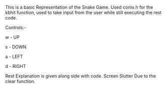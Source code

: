 This is a basic Representation of the Snake Game.
Used conio.h for the kbhit function, used to take input from the user while still
executing the rest code.

Controls:-

w - UP

s - DOWN

a - LEFT

d - RIGHT

Rest Explanation is given along side with code.
Screen Slutter Due to the clear function. 